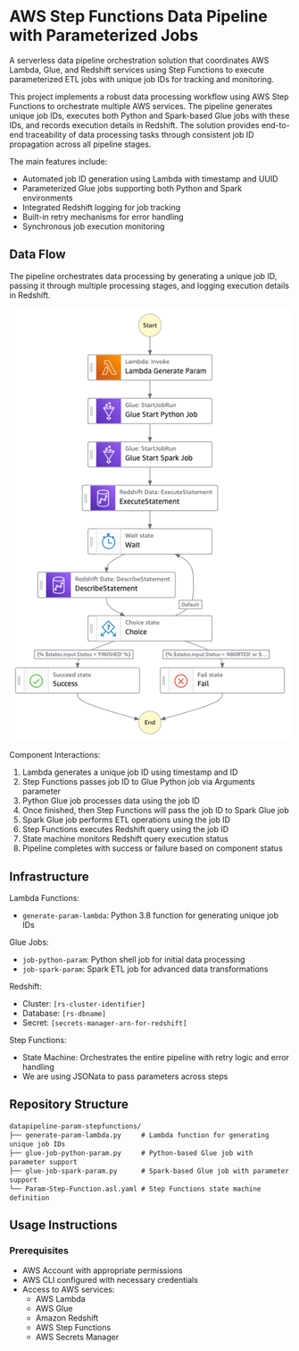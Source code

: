 # AWS Step Functions Data Pipeline with Parameterized Jobs

A serverless data pipeline orchestration solution that coordinates AWS Lambda, Glue, and Redshift services using Step Functions to execute parameterized ETL jobs with unique job IDs for tracking and monitoring.

This project implements a robust data processing workflow using AWS Step Functions to orchestrate multiple AWS services. The pipeline generates unique job IDs, executes both Python and Spark-based Glue jobs with these IDs, and records execution details in Redshift. The solution provides end-to-end traceability of data processing tasks through consistent job ID propagation across all pipeline stages.

The main features include:
- Automated job ID generation using Lambda with timestamp and UUID
- Parameterized Glue jobs supporting both Python and Spark environments
- Integrated Redshift logging for job tracking
- Built-in retry mechanisms for error handling
- Synchronous job execution monitoring

## Data Flow

The pipeline orchestrates data processing by generating a unique job ID, passing it through multiple processing stages, and logging execution details in Redshift.

![Step function flow](img/stepfunctions_graph.png "Step function flow")

Component Interactions:
1. Lambda generates a unique job ID using timestamp and ID
2. Step Functions passes job ID to Glue Python job via Arguments parameter
3. Python Glue job processes data using the job ID
4. Once finished, then Step Functions will pass the job ID to Spark Glue job 
5. Spark Glue job performs ETL operations using the job ID
6. Step Functions executes Redshift query using the job ID
7. State machine monitors Redshift query execution status
8. Pipeline completes with success or failure based on component status

## Infrastructure

Lambda Functions:
- `generate-param-lambda`: Python 3.8 function for generating unique job IDs

Glue Jobs:
- `job-python-param`: Python shell job for initial data processing
- `job-spark-param`: Spark ETL job for advanced data transformations

Redshift:
- Cluster: `[rs-cluster-identifier]`
- Database: `[rs-dbname]`
- Secret: `[secrets-manager-arn-for-redshift]`

Step Functions:
- State Machine: Orchestrates the entire pipeline with retry logic and error handling
- We are using JSONata to pass parameters across steps

## Repository Structure
```
datapipeline-param-stepfunctions/
├── generate-param-lambda.py     # Lambda function for generating unique job IDs
├── glue-job-python-param.py     # Python-based Glue job with parameter support
├── glue-job-spark-param.py      # Spark-based Glue job with parameter support
└── Param-Step-Function.asl.yaml # Step Functions state machine definition
```

## Usage Instructions

### Prerequisites
- AWS Account with appropriate permissions
- AWS CLI configured with necessary credentials
- Access to AWS services:
  - AWS Lambda
  - AWS Glue
  - Amazon Redshift
  - AWS Step Functions
  - AWS Secrets Manager


